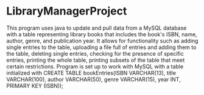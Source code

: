 # LibraryManagerProject
This program uses java to update and pull data from a MySQL database with a table representing library books that includes the book's ISBN, name, author, genre, and publication year. It allows for functionality such as adding single entries to the table, uploading a file full of entries and adding them to the table, deleting single entries, checking for the presence of specific entries, printing the whole table, printing subsets of the table that meet certain restrictions.
Program is set up to work with MySQL with a table initialized with CREATE TABLE bookEntries(ISBN VARCHAR(13), title VARCHAR(100), author VARCHAR(50), genre VARCHAR(15), year INT, PRIMARY KEY (ISBN));
